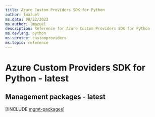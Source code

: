 ```yaml
---
title: Azure Custom Providers SDK for Python
author: lmazuel
ms.data: 08/22/2022
ms.author: lmazuel
description: Reference for Azure Custom Providers SDK for Python
ms.devlang: python
ms.service: customproviders
ms.topic: reference
---
```

# Azure Custom Providers SDK for Python - latest

## Management packages - latest
[!INCLUDE [mgmt-packages](custom-providers-mgmt-index.md)]